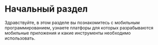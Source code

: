 # Начальный раздел

Здравствуйте, в этом разделе вы познакомитесь с мобильным программированием, узнаете платфоры для которых разрабываются мобильные приложения и какие инструменты необходимо использовать.

